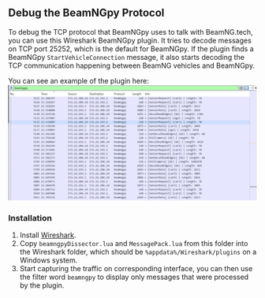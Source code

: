## Debug the BeamNGpy Protocol

To debug the TCP protocol that BeamNGpy uses to talk with BeamNG.tech,
you can use this Wireshark BeamNGpy plugin. It tries to decode messages
on TCP port 25252, which is the default for BeamNGpy. If the plugin finds
a BeamNGpy `StartVehicleConnection` message, it also starts decoding the
TCP communication happening between BeamNG vehicles and BeamNGpy.

You can see an example of the plugin here:
![beamngpy-debug](../media/beamngpy_debug.png)

### Installation
1. Install [Wireshark](https://www.wireshark.org/).
2. Copy `beamngpyDissector.lua` and `MessagePack.lua` from this folder into
   the Wireshark folder, which should be `%appdata%/Wireshark/plugins` on a Windows
   system.
3. Start capturing the traffic on corresponding interface, you can then use the filter
   word `beamngpy` to display only messages that were processed by the plugin.